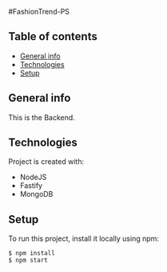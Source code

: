 #FashionTrend-PS

## Table of contents
* [General info](#general-info)
* [Technologies](#technologies)
* [Setup](#setup)

## General info
This is the Backend.
	
## Technologies
Project is created with:
* NodeJS
* Fastify
* MongoDB
	
## Setup
To run this project, install it locally using npm:

```
$ npm install
$ npm start
```